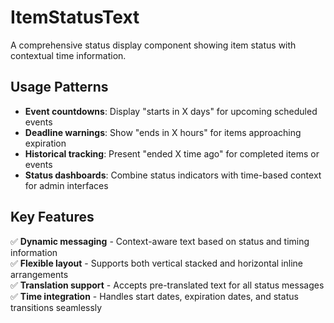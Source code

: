 # ItemStatusText

A comprehensive status display component showing item status with contextual time information.

## Usage Patterns

- **Event countdowns**: Display "starts in X days" for upcoming scheduled events
- **Deadline warnings**: Show "ends in X hours" for items approaching expiration
- **Historical tracking**: Present "ended X time ago" for completed items or events
- **Status dashboards**: Combine status indicators with time-based context for admin interfaces

## Key Features

✅ **Dynamic messaging** - Context-aware text based on status and timing information  
✅ **Flexible layout** - Supports both vertical stacked and horizontal inline arrangements  
✅ **Translation support** - Accepts pre-translated text for all status messages  
✅ **Time integration** - Handles start dates, expiration dates, and status transitions seamlessly
